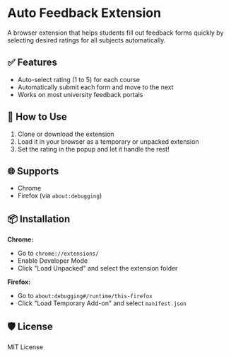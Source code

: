 # Auto Feedback Extension

A browser extension that helps students fill out feedback forms quickly by selecting desired ratings for all subjects automatically.

## ✅ Features

- Auto-select rating (1 to 5) for each course
- Automatically submit each form and move to the next
- Works on most university feedback portals

## 🔧 How to Use

1. Clone or download the extension
2. Load it in your browser as a temporary or unpacked extension
3. Set the rating in the popup and let it handle the rest!

## 🌐 Supports

- Chrome
- Firefox (via `about:debugging`)

## 📦 Installation

**Chrome:**

- Go to `chrome://extensions/`
- Enable Developer Mode
- Click "Load Unpacked" and select the extension folder

**Firefox:**

- Go to `about:debugging#/runtime/this-firefox`
- Click "Load Temporary Add-on" and select `manifest.json`

## 🛡️ License

MIT License

